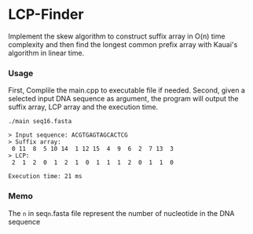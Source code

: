 # LCP-Finder
Implement the skew algorithm to construct suffix array in O(n) time complexity and then find the longest common prefix array with Kauai's algorithm in linear time.

### Usage
First, Complile the main.cpp to executable file if needed.
Second, given a selected input DNA sequence as argument, the program will output the suffix array, LCP array and the execution time.
```
./main seq16.fasta

> Input sequence: ACGTGAGTAGCACTCG
> Suffix array:
 0 11  8  5 10 14  1 12 15  4  9  6  2  7 13  3
> LCP:
 2  1  2  0  1  2  1  0  1  1  1  2  0  1  1  0

Execution time: 21 ms
```

### Memo
The  ``n`` in  seq``n``.fasta file represent the number of nucleotide in the DNA sequence
